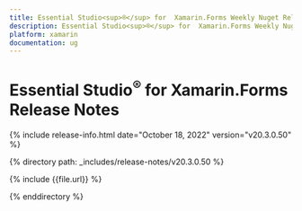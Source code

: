 ```yaml
---
title: Essential Studio<sup>®</sup> for  Xamarin.Forms Weekly Nuget Release Release Notes  
description: Essential Studio<sup>®</sup> for  Xamarin.Forms Weekly Nuget Release Release Notes  
platform: xamarin
documentation: ug
---
```


# Essential Studio<sup>®</sup> for  Xamarin.Forms  Release Notes  

{% include release-info.html date="October 18, 2022"  version="v20.3.0.50" %} 

{% directory path: _includes/release-notes/v20.3.0.50 %}

{% include {{file.url}} %}

{% enddirectory %}